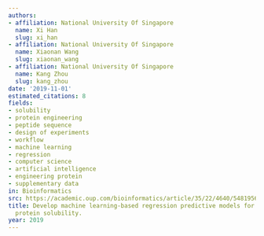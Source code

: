 ```yaml
---
authors:
- affiliation: National University Of Singapore
  name: Xi Han
  slug: xi_han
- affiliation: National University Of Singapore
  name: Xiaonan Wang
  slug: xiaonan_wang
- affiliation: National University Of Singapore
  name: Kang Zhou
  slug: kang_zhou
date: '2019-11-01'
estimated_citations: 8
fields:
- solubility
- protein engineering
- peptide sequence
- design of experiments
- workflow
- machine learning
- regression
- computer science
- artificial intelligence
- engineering protein
- supplementary data
in: Bioinformatics
src: https://academic.oup.com/bioinformatics/article/35/22/4640/5481956
title: Develop machine learning-based regression predictive models for engineering
  protein solubility.
year: 2019
---
```

